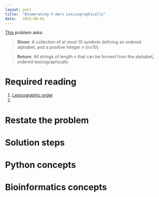 ```yaml
---
layout: post
title:  "Enumerating k-mers Lexicographically"
date:   2025-08-01
---
```


[This](https://rosalind.info/problems/lexf/) problem asks:

> **Given**: A collection of at most 10 symbols defining an ordered alphabet, and a positive integer n (n≤10).

> **Return**: All strings of length n that can be formed from the alphabet, ordered lexicographically

<!--Break-->

# Required reading
1. [Lexicographic order](https://en.wikipedia.org/wiki/Lexicographic_order)
2. 

# Restate the problem


# Solution steps


# Python concepts

# Bioinformatics concepts


